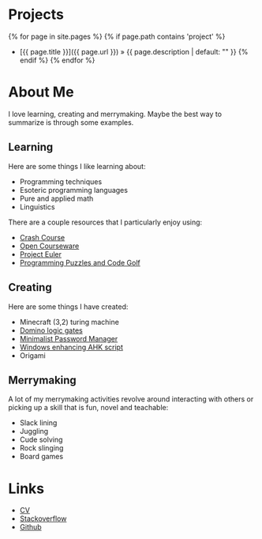 # Projects

{% for page in site.pages %}
  {% if page.path contains 'project' %}
- [{{ page.title }}]({{ page.url }}) » {{ page.description | default: "<no description>" }}
  {% endif %}
{% endfor %}

# About Me
I love learning, creating and merrymaking. Maybe the best way to summarize is through some examples.

## Learning
Here are some things I like learning about:

 - Programming techniques
 - Esoteric programming languages
 - Pure and applied math
 - Linguistics
 
There are a couple resources that I particularly enjoy using:

 - [Crash Course](https://www.youtube.com/user/crashcourse)
 - [Open Courseware](https://ocw.mit.edu/courses/find-by-topic/)
 - [Project Euler](https://projecteuler.net)
 - [Programming Puzzles and Code Golf](https://codegolf.stackexchange.com)
 
## Creating
Here are some things I have created:

 - Minecraft (3,2) turing machine
 - [Domino logic gates](https://codegolf.stackexchange.com/questions/82938/golf-all-the-16-logic-gates-with-2-inputs-and-1-output/91472#91472)
 - [Minimalist Password Manager](https://gist.github.com/NonlinearFruit/7b6f72f97f0d70086f3f229fbf23850f)
 - [Windows enhancing AHK script](https://github.com/NonlinearFruit/Ultimate)
 - Origami
 
## Merrymaking
A lot of my merrymaking activities revolve around interacting with others or picking up a skill that is fun, novel and teachable:

 - Slack lining
 - Juggling
 - Cude solving
 - Rock slinging
 - Board games

# Links
- [CV](https://stackoverflow.com/cv/nonlinearfruit)
- [Stackoverflow](https://stackoverflow.com/users/4769802/nonlinearfruit?tab=profile)
- [Github](https://github.com/NonlinearFruit)

